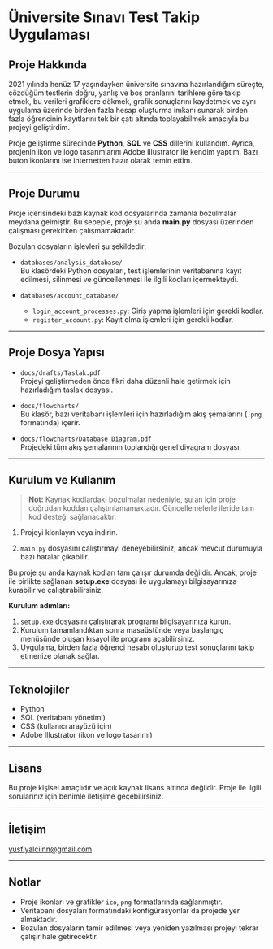 # Üniversite Sınavı Test Takip Uygulaması

## Proje Hakkında
2021 yılında henüz 17 yaşındayken üniversite sınavına hazırlandığım süreçte, çözdüğüm testlerin doğru, yanlış ve boş oranlarını tarihlere göre takip etmek, bu verileri grafiklere dökmek, grafik sonuçlarını kaydetmek ve aynı uygulama üzerinde birden fazla hesap oluşturma imkanı sunarak birden fazla öğrencinin kayıtlarını tek bir çatı altında toplayabilmek amacıyla bu projeyi geliştirdim.

Proje geliştirme sürecinde **Python**, **SQL** ve **CSS** dillerini kullandım. Ayrıca, projenin ikon ve logo tasarımlarını Adobe Illustrator ile kendim yaptım. Bazı buton ikonlarını ise internetten hazır olarak temin ettim.

---

## Proje Durumu

Proje içerisindeki bazı kaynak kod dosyalarında zamanla bozulmalar meydana gelmiştir. Bu sebeple, proje şu anda **main.py** dosyası üzerinden çalışması gerekirken çalışmamaktadır. 

Bozulan dosyaların işlevleri şu şekildedir:

- `databases/analysis_database/`  
  Bu klasördeki Python dosyaları, test işlemlerinin veritabanına kayıt edilmesi, silinmesi ve güncellenmesi ile ilgili kodları içermekteydi.

- `databases/account_database/`  
  - `login_account_processes.py`: Giriş yapma işlemleri için gerekli kodlar.  
  - `register_account.py`: Kayıt olma işlemleri için gerekli kodlar.

---

## Proje Dosya Yapısı

- `docs/drafts/Taslak.pdf`  
  Projeyi geliştirmeden önce fikri daha düzenli hale getirmek için hazırladığım taslak dosyası.

- `docs/flowcharts/`  
  Bu klasör, bazı veritabanı işlemleri için hazırladığım akış şemalarını (`.png` formatında) içerir.

- `docs/flowcharts/Database Diagram.pdf`  
  Projedeki tüm akış şemalarının toplandığı genel diyagram dosyası.

---

## Kurulum ve Kullanım

> **Not:** Kaynak kodlardaki bozulmalar nedeniyle, şu an için proje doğrudan koddan çalıştırılamamaktadır. Güncellemelerle ileride tam kod desteği sağlanacaktır.
 
1. Projeyi klonlayın veya indirin.

2. `main.py` dosyasını çalıştırmayı deneyebilirsiniz, ancak mevcut durumuyla bazı hatalar çıkabilir.

Bu proje şu anda kaynak kodları tam çalışır durumda değildir. Ancak, proje ile birlikte sağlanan **setup.exe** dosyası ile uygulamayı bilgisayarınıza kurabilir ve çalıştırabilirsiniz.

**Kurulum adımları:**

1. `setup.exe` dosyasını çalıştırarak programı bilgisayarınıza kurun.  
2. Kurulum tamamlandıktan sonra masaüstünde veya başlangıç menüsünde oluşan kısayol ile programı açabilirsiniz.  
3. Uygulama, birden fazla öğrenci hesabı oluşturup test sonuçlarını takip etmenize olanak sağlar.

---

## Teknolojiler

- Python  
- SQL (veritabanı yönetimi)  
- CSS (kullanıcı arayüzü için)  
- Adobe Illustrator (ikon ve logo tasarımı)

---

## Lisans

Bu proje kişisel amaçlıdır ve açık kaynak lisans altında değildir. Proje ile ilgili sorularınız için benimle iletişime geçebilirsiniz.

---

## İletişim

yusf.yalciinn@gmail.com

---

## Notlar

- Proje ikonları ve grafikler `ico`, `png` formatlarında sağlanmıştır.  
- Veritabanı dosyaları formatındaki konfigürasyonlar da projede yer almaktadır.  
- Bozulan dosyaların tamir edilmesi veya yeniden yazılması projeyi tekrar çalışır hale getirecektir.
